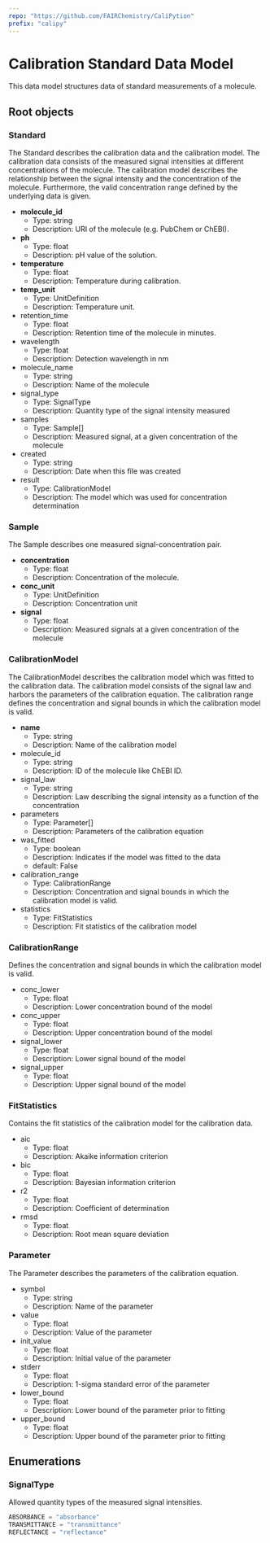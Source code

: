 ```yaml
---
repo: "https://github.com/FAIRChemistry/CaliPytion"
prefix: "calipy"
---
```


# Calibration Standard Data Model

This data model structures data of standard measurements of a molecule.

## Root objects

### Standard

The Standard describes the calibration data and the calibration model. The calibration data consists of the measured signal intensities at different concentrations of the molecule. The calibration model describes the relationship between the signal intensity and the concentration of the molecule. Furthermore, the valid concentration range defined by the underlying data is given.

- **molecule_id**
  - Type: string
  - Description: URI of the molecule (e.g. PubChem or ChEBI).
- **ph**
  - Type: float
  - Description: pH value of the solution.
- **temperature**
  - Type: float
  - Description: Temperature during calibration.
- **temp_unit**
  - Type: UnitDefinition
  - Description: Temperature unit.
- retention_time
  - Type: float
  - Description: Retention time of the molecule in minutes.
- wavelength
  - Type: float
  - Description: Detection wavelength in nm
- molecule_name
  - Type: string
  - Description: Name of the molecule
- signal_type
  - Type: SignalType
  - Description: Quantity type of the signal intensity measured
- samples
  - Type: Sample[]
  - Description: Measured signal, at a given concentration of the molecule
- created
  - Type: string
  - Description: Date when this file was created
- result
  - Type: CalibrationModel
  - Description: The model which was used for concentration determination

### Sample

The Sample describes one measured signal-concentration pair.

- **concentration**
  - Type: float
  - Description: Concentration of the molecule.
- **conc_unit**
  - Type: UnitDefinition
  - Description: Concentration unit
- **signal**
  - Type: float
  - Description: Measured signals at a given concentration of the molecule

### CalibrationModel

The CalibrationModel describes the calibration model which was fitted to the calibration data. The calibration model consists of the signal law and harbors the parameters of the calibration equation. The calibration range defines the concentration and signal bounds in which the calibration model is valid.

- **name**
  - Type: string
  - Description: Name of the calibration model
- molecule_id
  - Type: string
  - Description: ID of the molecule like ChEBI ID.
- signal_law
  - Type: string
  - Description: Law describing the signal intensity as a function of the concentration
- parameters
  - Type: Parameter[]
  - Description: Parameters of the calibration equation
- was_fitted
  - Type: boolean
  - Description: Indicates if the model was fitted to the data
  - default: False
- calibration_range
  - Type: CalibrationRange
  - Description: Concentration and signal bounds in which the calibration model is valid.
- statistics
  - Type: FitStatistics
  - Description: Fit statistics of the calibration model

### CalibrationRange

Defines the concentration and signal bounds in which the calibration model is valid.

- conc_lower
  - Type: float
  - Description: Lower concentration bound of the model
- conc_upper
  - Type: float
  - Description: Upper concentration bound of the model
- signal_lower
  - Type: float
  - Description: Lower signal bound of the model
- signal_upper
  - Type: float
  - Description: Upper signal bound of the model

### FitStatistics

Contains the fit statistics of the calibration model for the calibration data.

- aic
  - Type: float
  - Description: Akaike information criterion
- bic
  - Type: float
  - Description: Bayesian information criterion
- r2
  - Type: float
  - Description: Coefficient of determination
- rmsd
  - Type: float
  - Description: Root mean square deviation

### Parameter

The Parameter describes the parameters of the calibration equation.

- symbol
  - Type: string
  - Description: Name of the parameter
- value
  - Type: float
  - Description: Value of the parameter
- init_value
  - Type: float
  - Description: Initial value of the parameter
- stderr
  - Type: float
  - Description: 1-sigma standard error of the parameter
- lower_bound
  - Type: float
  - Description: Lower bound of the parameter prior to fitting
- upper_bound
  - Type: float
  - Description: Upper bound of the parameter prior to fitting

## Enumerations

### SignalType

Allowed quantity types of the measured signal intensities.

```python
ABSORBANCE = "absorbance"
TRANSMITTANCE = "transmittance"
REFLECTANCE = "reflectance"
```
